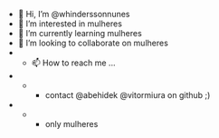 - 👋 Hi, I’m @whinderssonnunes
- 👀 I’m interested in mulheres
- 🌱 I’m currently learning mulheres
- 💞️ I’m looking to collaborate on mulheres
- - 📫 How to reach me ...
- - - contact @abehidek @vitormiura on github ;)
- - - only mulheres

<!---
whinderssonnunes/whinderssonnunes is a ✨ special ✨ repository because its `README.md` (this file) appears on your GitHub profile.
You can click the Preview link to take a look at your changes.
--->
